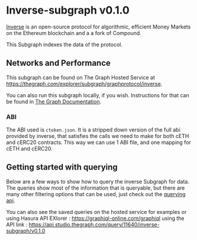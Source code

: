 # Inverse-subgraph v0.1.0

[Inverse](https://inverse.finance/) is an open-source protocol for algorithmic, efficient Money Markets on the Ethereum blockchain and a a fork of Compound. 

This Subgraph indexes the data of the protocol.

## Networks and Performance

This subgraph can be found on The Graph Hosted Service at https://thegraph.com/explorer/subgraph/graphprotocol/inverse.

You can also run this subgraph locally, if you wish. Instructions for that can be found in [The Graph Documentation](https://thegraph.com/docs/quick-start).

### ABI

The ABI used is `ctoken.json`. It is a stripped down version of the full abi provided by inverse, that satisfies the calls we need to make for both cETH and cERC20 contracts. This way we can use 1 ABI file, and one mapping for cETH and cERC20.

## Getting started with querying

Below are a few ways to show how to query the inverse Subgraph for data. The queries show most of the information that is queryable, but there are many other filtering options that can be used, just check out the [querying api](https://api.studio.thegraph.com/query/11640/inverse-subgraph/v0.1.0).

You can also see the saved queries on the hosted service for examples or using Hasura API EXlorer : https://graphiql-online.com/graphiql using the API link : https://api.studio.thegraph.com/query/11640/inverse-subgraph/v0.1.0
